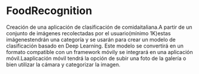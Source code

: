 # FoodRecognition
Creación  de  una  aplicación  de  clasificación  de  comidaitaliana.A  partir  de  un  conjunto  de imágenes  recolectadas por  el  usuario(mínimo 1K)estas  imágenestendrán  una  categoría  y  se usarán para crear un modelo de clasificación basado en Deep Learning. Este modelo se convertirá en un formato compatible con un framework móvily se integrará en una aplicación móvil.Laaplicación  móvil tendrá  la  opción de subir  una  foto  de  la  galería o  bien utilizar  la  cámara  y categorizar la imagen.
